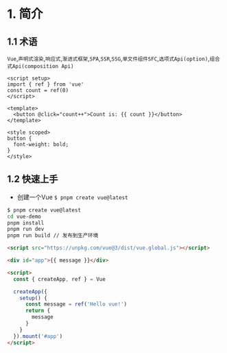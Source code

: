 # 1. 简介

## 1.1 术语

`Vue`,`声明式渲染`,`响应式`,`渐进式框架`,`SPA`,`SSR`,`SSG`,`单文件组件SFC`,`选项式Api(option)`,`组合式Api(composition Api)`

```vue
<script setup>
import { ref } from 'vue'
const count = ref(0)
</script>

<template>
  <button @click="count++">Count is: {{ count }}</button>
</template>

<style scoped>
button {
  font-weight: bold;
}
</style>
```

## 1.2 快速上手

- 创建一个Vue `$ pnpm create vue@latest`

```bash
$ pnpm create vue@latest 
cd vue-demo
pnpm install
pnpm run dev 
pnpm run build // 发布到生产环境
```

```html
<script src="https://unpkg.com/vue@3/dist/vue.global.js"></script>

<div id="app">{{ message }}</div>

<script>
  const { createApp, ref } = Vue

  createApp({
    setup() {
      const message = ref('Hello vue!')
      return {
        message
      }
    }
  }).mount('#app')
</script>
```
